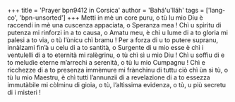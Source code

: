+++
title = 'Prayer bpn9412 in Corsica'
author = 'Bahá'u'lláh'
tags = ['lang-co', 'bpn-unsorted']
+++
Metti in mè un core puru, o tù lu mio Diu è raccendi in mè una cuscenza appaciata, o Speranza mea ! Chì u spìritu di putenza mi rinforzi in a to causa, o Amatu meu, è chì u lume di a to gloria mi palesi a to via, o tù l’ùnicu chì bramu ! Per a forza di u to putere supranu, innàlzami fin’à u celu di a to santità, o Surgente di u mio esse è chì i ventulelli di a to eternità mi ralègrinu, o tù chì sì u mio Diu ! Chì u soffiu di e to meludìe eterne m’arrechi a serenità, o tù lu mio Cumpagnu ! Chì e ricchezze di a to presenza immèmure mi frànchinu di tuttu ciò chì ùn sì tù, o tù lu mio Maestru, è chì tutti l’annunzii di a revelazione di a to essezza immutàbile mi còlminu di gioia, o tù, l’altìssima evidenza, o tù, u più secretu di i misteri !
